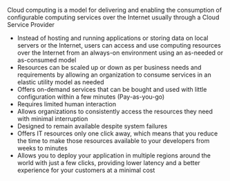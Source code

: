 Cloud computing is a model for delivering and enabling the consumption of configurable computing services over the Internet usually through a Cloud Service Provider

* Instead of hosting and running applications or storing data on local servers or the Internet, users can access and use computing resources over the Internet from an always-on environment using an as-needed or as-consumed model 
* Resources can be scaled up or down as per business needs and requirements by allowing an organization to consume services in an elastic utility model as needed 
* Offers on-demand services that can be bought and used with little configuration within a few minutes (Pay-as-you-go)
* Requires limited human interaction 
* Allows organizations to consistently access the resources they need with minimal interruption
* Designed to remain available despite system failures
* Offers IT resources only one click away, which means that you reduce the time to make those resources available to your developers from weeks to minutes
* Allows you to deploy your application in multiple regions around the world with just a few clicks, providing lower latency and a better experience for your customers at a minimal cost





